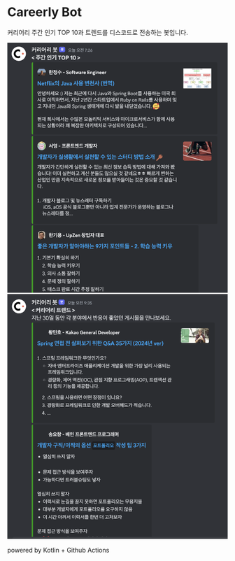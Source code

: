 # Careerly Bot

커리어리 주간 인기 TOP 10과 트렌드를 디스코드로 전송하는 봇입니다.

![img](images/weekly.png)
![img](images/trend.png)

powered by Kotlin + Github Actions

